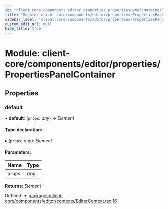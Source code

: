 ```yaml
---
id: "client_core_components_editor_properties_propertiespanelcontainer"
title: "Module: client-core/components/editor/properties/PropertiesPanelContainer"
sidebar_label: "client-core/components/editor/properties/PropertiesPanelContainer"
custom_edit_url: null
hide_title: true
---
```


# Module: client-core/components/editor/properties/PropertiesPanelContainer

## Properties

### default

• **default**: (`props`: *any*) => *Element*

#### Type declaration:

▸ (`props`: *any*): *Element*

#### Parameters:

Name | Type |
:------ | :------ |
`props` | *any* |

**Returns:** *Element*

Defined in: [packages/client-core/components/editor/contexts/EditorContext.tsx:16](https://github.com/xr3ngine/xr3ngine/blob/5a0f83ed8/packages/client-core/components/editor/contexts/EditorContext.tsx#L16)
